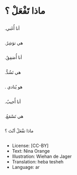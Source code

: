 # ماذا تَفْعَلْ ؟

##
 .أنا أُغَني

##
 .هي تؤشِرُ  

##
  .أنا أُصَفِقُ 

##
   .هي تَشُدُّ 

##
 . هو يُنادي 

##
 .أنا أُجيبُ

##
 .هي تَسْمَعُ

##
ماذا تفْعَلُ أنْتَ ؟

##
* License: [CC-BY]
* Text: Nina Orange
* Illustration: Wiehan de Jager
* Translation: heba tesheh
* Language: ar
